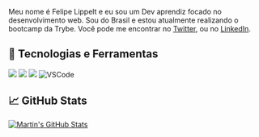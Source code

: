 
Meu nome é Felipe Lippelt e eu sou um Dev aprendiz focado no desenvolvimento web. Sou do Brasil e estou atualmente realizando o bootcamp da Trybe. Você pode me encontrar no [Twitter](https://twitter.com/olippelt),  ou no [LinkedIn](https://www.linkedin.com/in/lippelt-f/).

## 🔧 Tecnologias e Ferramentas
![](https://img.shields.io/badge/OS-Linux-informational?style=plastic&logo=linux&logoColor=white&color=red)
![](https://img.shields.io/badge/Code-Python-informational?style=plastic&logo=python&logoColor=white&color=red)
![](https://img.shields.io/badge/Code-JavaScript-informational?style=plastic&logo=javascript&logoColor=white&color=yellow)
![VSCode](https://img.shields.io/badge/-VSCode-05122A?&logo=Visual%20Studio%20Code&logoColor=007ACC)

<!-- ![](https://img.shields.io/badge/Shell-Bash-informational?style=plastic&logo=gnu-bash&logoColor=white&color=2bbc8a) -->

## &#x1f4c8; GitHub Stats

<!-- <a href="https://github.com/flippelt/flippelt">
  <img align="center" src="https://github-readme-stats.vercel.app/api/top-langs/?username=flippelt&hide=java,html,tex&title_color=ffffff&text_color=c9cacc&icon_color=2bbc8a&bg_color=1d1f21&langs_count=3" />
</a> -->
<a href="https://github.com/flippelt/flippelt">
  <img align="center" src="https://github-readme-stats.vercel.app/api?username=flippelt&show_icons=true&line_height=27&count_private=true&title_color=ffffff&text_color=c9cacc&icon_color=2bbc8a&bg_color=1d1f21" alt="Martin's GitHub Stats" />
</a>

<!-- links to social media icons -->

<!-- icons with padding -->

[1.1]: http://i.imgur.com/tXSoThF.png (twitter icon with padding)
[2.1]: http://i.imgur.com/0o48UoR.png (github icon with padding)

<!-- icons without padding -->

[1.2]: http://i.imgur.com/wWzX9uB.png (twitter icon without padding)
[2.2]: http://i.imgur.com/9I6NRUm.png (github icon without padding)
<!-- links to your social media accounts -->

[1]: https://twitter.com/olippelt
[2]: https://github.com/flippelt
[3]: https://www.linkedin.com/in/lippelt-f/


<!-- Resources -->
<!-- Icons: https://simpleicons.org/ -->
<!-- GitHub Stats: https://github.com/anuraghazra/github-readme-stats -->
<!-- Emojis: https://emojipedia.org/emoji/ -->
<!-- HTML Emojis: https://www.fileformat.info/index.htm -->
<!-- Shields: https://shields.io/ -->
<!-- Awesome GitHub Profile README: https://github.com/abhisheknaiidu/awesome-github-profile-readme -->
